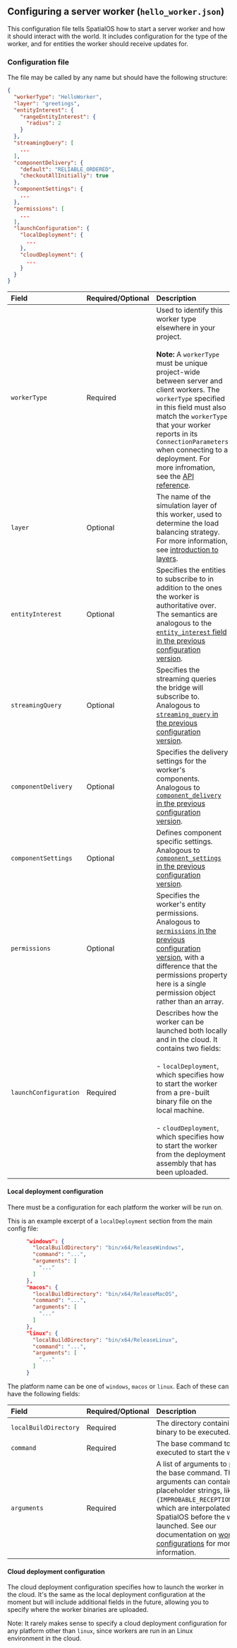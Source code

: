 ## Configuring a server worker (`hello_worker.json`)

This configuration file tells SpatialOS how to start a server worker and how it should interact with the world. It includes configuration for the type of the worker, and for entities the worker should receive updates for.

### Configuration file

The file may be called by any name but should have the following structure:
```json
{
  "workerType": "HelloWorker",
  "layer": "greetings",
  "entityInterest": {
    "rangeEntityInterest": {
      "radius": 2
    }
  },
  "streamingQuery": [
    ...
  ],
  "componentDelivery": {
    "default": "RELIABLE_ORDERED",
    "checkoutAllInitially": true
  },
  "componentSettings": {
    ...
  },
  "permissions": [
    ...
  ],
  "launchConfiguration": {
    "localDeployment": {
      ...
    },
    "cloudDeployment": {
      ...
    }
  }
}
```


| Field | Required/Optional | Description | 
| :------------- | :------------- | :------- |
| `workerType` | Required | Used to identify this worker type elsewhere in your project. <br><br> **Note:** A `workerType` must be unique project-wide between server and client workers. The `workerType` specified in this field must also match the `workerType` that your worker reports in its `ConnectionParameters` when connecting to a deployment. For more infromation, see the [API reference](https://docs.improbable.io/reference/latest/csharpsdk/api-reference#improbable-worker-connectionparameters-class). |
|`layer`| Optional | The name of the simulation layer of this worker, used to determine the load balancing strategy. For more information, see [introduction to layers](https://docs.improbable.io/reference/latest/shared/worker-configuration/layers#introduction-to-layers). |
| `entityInterest` | Optional | Specifies the entities to subscribe to in addition to the ones the worker is authoritative over. The semantics are analogous to the [`entity_interest` field in the previous configuration version](https://docs.improbable.io/reference/latest/shared/worker-configuration/bridge-config#entity-interest). |
| `streamingQuery` | Optional | Specifies the streaming queries the bridge will subscribe to. Analogous to [`streaming_query` in the previous configuration version](https://docs.improbable.io/reference/latest/shared/worker-configuration/bridge-config#streaming-queries). |
| `componentDelivery` | Optional | Specifies the delivery settings for the worker's components. Analogous to [`component_delivery` in the previous configuration version](https://docs.improbable.io/reference/latest/shared/worker-configuration/bridge-config#component-delivery). |
| `componentSettings` | Optional | Defines component specific settings. Analogous to [`component_settings` in the previous configuration version](https://docs.improbable.io/reference/latest/shared/worker-configuration/bridge-config#component-settings). |
| `permissions` | Optional | Specifies the worker's entity permissions. Analogous to [`permissions` in the previous configuration version](https://docs.improbable.io/reference/latest/shared/worker-configuration/permissions), with a difference that the permissions property here is a single permission object rather than an array. |
| `launchConfiguration` | Required | Describes how the worker can be launched both locally and in the cloud. It contains two fields: <br><br> - `localDeployment`, which specifies how to start the worker from a pre-built binary file on the local machine. <br><br>  - `cloudDeployment`, which specifies how to start the worker from the deployment assembly that has been uploaded. |


#### Local deployment configuration

There must be a configuration for each platform the worker will be run on.

This is an example excerpt of a `localDeployment` section from the main config file:
```json
      "windows": {
        "localBuildDirectory": "bin/x64/ReleaseWindows",
        "command": "...",
        "arguments": [
          "..."
        ]
      },
      "macos": {
        "localBuildDirectory": "bin/x64/ReleaseMacOS",
        "command": "...",
        "arguments": [
          "..."
        ]
      },
      "linux": {
        "localBuildDirectory": "bin/x64/ReleaseLinux",
        "command": "...",
        "arguments": [
          "..."
        ]
      }
```

The platform name can be one of `windows`, `macos` or `linux`. Each of these can have the following fields:

| Field | Required/Optional | Description | 
| :------------- | :------------- | :------- |
| `localBuildDirectory` | Required | The directory containing the binary to be executed. |
| `command` | Required | The base command to be executed to start the worker. |
| `arguments` | Required | A list of arguments to provide to the base command. The arguments can contain the same placeholder strings, like `{IMPROBABLE_RECEPTIONIST_HOST}`, which are interpolated by SpatialOS before the worker is launched. See our documentation on [worker launch configurations](https://docs.improbable.io/reference/latest/shared/worker-configuration/launch-configuration) for more information. |

#### Cloud deployment configuration
The cloud deployment configuration specifies how to launch the worker in the cloud. It's the same as the local deployment configuration at the moment but will include additional fields in the future, allowing you to specify where the worker binaries are uploaded.

Note: It rarely makes sense to specify a cloud deployment configuration for any platform other than `linux`, since workers are run in an Linux environment in the cloud.